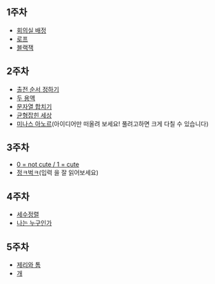 ## 1주차

* [회의실 배정](https://www.acmicpc.net/problem/1931)
* [로프](https://www.acmicpc.net/problem/2217)
* [블랙잭](https://www.acmicpc.net/problem/2798)


## 2주차

* [출전 순서 정하기](https://www.algospot.com/judge/problem/read/MATCHORDER)
* [두 용액](https://www.acmicpc.net/problem/2470)
* [문자열 합치기](https://www.algospot.com/judge/problem/read/STRJOIN)
* [균형잡힌 세상](https://www.acmicpc.net/problem/4949)
* [미나스 아노르](https://algospot.com/judge/problem/read/MINASTIRITH)(아이디어만 떠올려 보세요! 풀려고하면 크게 다칠 수 있습니다)


## 3주차

* [0 = not cute / 1 = cute](https://www.acmicpc.net/problem/10886)
* [정ㅋ벅ㅋ](https://www.acmicpc.net/problem/1237)(입력 을 잘 읽어보세요)


## 4주차

* [세수정렬](https://www.acmicpc.net/problem/2752)
* [나는 누구인가](https://www.acmicpc.net/problem/15733)


## 5주차

* [제리와 톰](https://www.acmicpc.net/problem/16430)
* [개](https://www.acmicpc.net/problem/10172)

